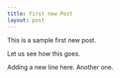 ```yaml
---
title: First new Post
layout: post
---
```


This is a sample first new post.

Let us see how this goes.

Adding a new line here. Another one. 
